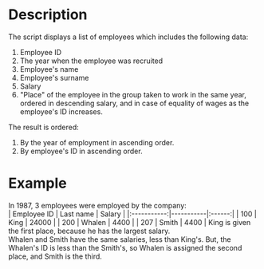 # Description
The script displays a list of employees which includes the following data:
1. Employee ID  
2. The year when the employee was recruited  
3. Employee's name  
4. Employee's surname 
5. Salary  
6. "Place" of the employee in the group taken to work in the same year, ordered in descending salary, and in case of equality of wages as the employee's ID increases. 

The result is ordered:
1. By the year of employment in ascending order.
2. By employee's ID in ascending order.
# Example
In 1987, 3 employees were employed by the company:  
| Employee ID | Last name | Salary |
|:-----------:|-----------|:------:|
| 100 | King | 24000 |
| 200 | Whalen | 4400 |
| 207 | Smith | 4400 |
King is given the first place, because he has the largest salary.  
Whalen and Smith have the same salaries, less than King's. But, the Whalen's ID is less than the Smith's, so Whalen is assigned the second place, and Smith is the third.  
